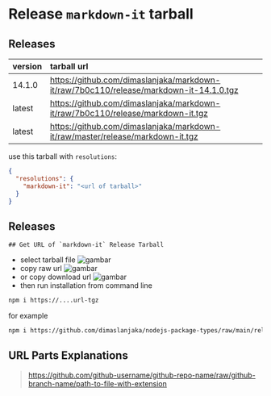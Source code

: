 # Release `markdown-it` tarball
## Releases
| version | tarball url |
| :--- | :--- |
| 14.1.0 | https://github.com/dimaslanjaka/markdown-it/raw/7b0c110/release/markdown-it-14.1.0.tgz |
| latest | https://github.com/dimaslanjaka/markdown-it/raw/7b0c110/release/markdown-it.tgz |
| latest | https://github.com/dimaslanjaka/markdown-it/raw/master/release/markdown-it.tgz |

use this tarball with `resolutions`:
```json
{
  "resolutions": {
    "markdown-it": "<url of tarball>"
  }
}
```

## Releases

    ## Get URL of `markdown-it` Release Tarball
- select tarball file
![gambar](https://user-images.githubusercontent.com/12471057/203216375-8af4b5d9-00c2-40fb-8d3d-d220beaabd46.png)
- copy raw url
![gambar](https://user-images.githubusercontent.com/12471057/203216508-7590cbb9-a1ce-47d6-96ca-8d82149f0762.png)
- or copy download url
![gambar](https://user-images.githubusercontent.com/12471057/203216541-3807d2c3-5213-49f3-b93d-c626dbae3b2e.png)
- then run installation from command line
```bash
npm i https://....url-tgz
```
for example
```bash
npm i https://github.com/dimaslanjaka/nodejs-package-types/raw/main/release/nodejs-package-types.tgz
```

## URL Parts Explanations
> https://github.com/github-username/github-repo-name/raw/github-branch-name/path-to-file-with-extension